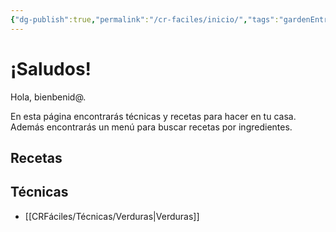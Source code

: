 ```yaml
---
{"dg-publish":true,"permalink":"/cr-faciles/inicio/","tags":"gardenEntry"}
---
```




<div class="transclusion internal-embed is-loaded"><div class="markdown-embed">





</div></div>


# ¡Saludos!

Hola, bienbenid@.

En esta página encontrarás técnicas y recetas para hacer en tu casa. Además encontrarás un menú para buscar recetas por ingredientes.


## Recetas


## Técnicas

- [[CRFáciles/Técnicas/Verduras\|Verduras]]




<div class="transclusion internal-embed is-loaded"><div class="markdown-embed">





</div></div>

